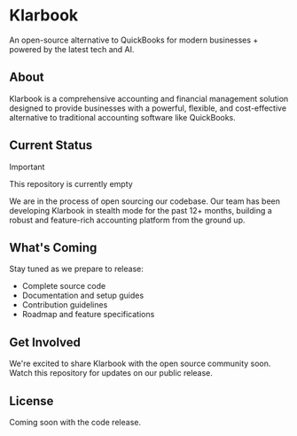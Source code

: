 # Klarbook

An open-source alternative to QuickBooks for modern businesses + powered by the latest tech and AI.

## About

Klarbook is a comprehensive accounting and financial management solution designed to provide businesses with a powerful, flexible, and cost-effective alternative to traditional accounting software like QuickBooks.

## Current Status

> [!IMPORTANT]
> This repository is currently empty

We are in the process of open sourcing our codebase. Our team has been developing Klarbook in stealth mode for the past 12+ months, building a robust and feature-rich accounting platform from the ground up.

## What's Coming

Stay tuned as we prepare to release:

- Complete source code
- Documentation and setup guides
- Contribution guidelines
- Roadmap and feature specifications

## Get Involved

We're excited to share Klarbook with the open source community soon. Watch this repository for updates on our public release.

## License

Coming soon with the code release.
